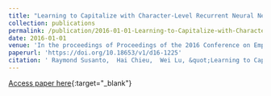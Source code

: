 ```yaml
---
title: "Learning to Capitalize with Character-Level Recurrent Neural Networks: An Empirical Study"
collection: publications
permalink: /publication/2016-01-01-Learning-to-Capitalize-with-Character-Level-Recurrent-Neural-Networks-An-Empirical-Study
date: 2016-01-01
venue: 'In the proceedings of Proceedings of the 2016 Conference on Empirical Methods in Natural Language Processing, EMNLP 2016, Austin, Texas, USA, November 1-4, 2016'
paperurl: 'https://doi.org/10.18653/v1/d16-1225'
citation: ' Raymond Susanto,  Hai Chieu,  Wei Lu, &quot;Learning to Capitalize with Character-Level Recurrent Neural Networks: An Empirical Study.&quot; In the proceedings of Proceedings of the 2016 Conference on Empirical Methods in Natural Language Processing, EMNLP 2016, Austin, Texas, USA, November 1-4, 2016, 2016.'
---
```

[Access paper here](https://doi.org/10.18653/v1/d16-1225){:target="_blank"}
